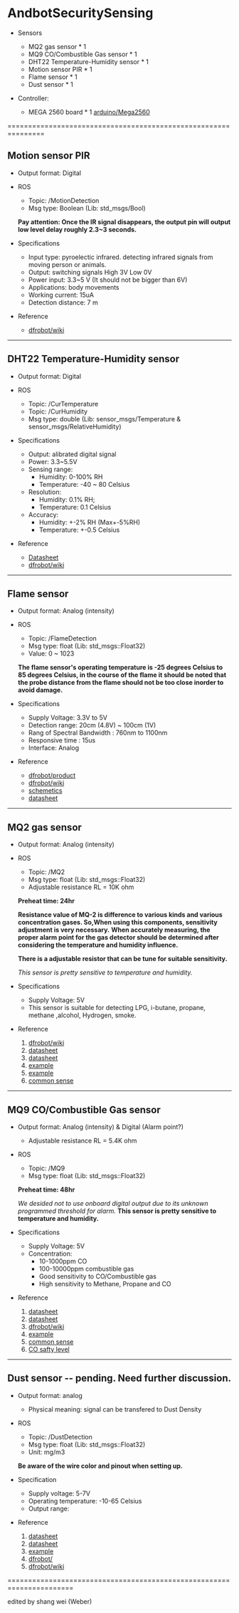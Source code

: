 # AndbotSecuritySensing
* Sensors
	* MQ2 gas sensor * 1
	* MQ9 CO/Combustible Gas sensor * 1
	* DHT22 Temperature-Humidity sensor * 1
	* Motion sensor PIR * 1
	* Flame sensor * 1
	* Dust sensor * 1 

* Controller:
	* MEGA 2560 board * 1
	[arduino/Mega2560](https://www.arduino.cc/en/Main/arduinoBoardMega2560)

===============================================================

## Motion sensor PIR
* Output format: Digital
* ROS 
	* Topic: /MotionDetection
	* Msg type: Boolean (Lib: std_msgs/Bool)
	
	**Pay attention: Once the IR signal disappears, the output pin will output low level delay roughly 2.3~3 seconds.**  

* Specifications
  * Input type: pyroelectic infrared.
    detecting infrared signals from moving person or animals.
  * Output: switching signals
    High 3V
    Low 0V
  * Power input: 3.3~5 V (It should not be bigger than 6V)
  * Applications: body movements
  * Working current: 15uA
  * Detection distance: 7 m
* Reference 
  * [dfrobot/wiki](http://www.dfrobot.com/wiki/index.php/PIR_Motion_Sensor_V1.0_SKU:SEN0171)

-------------------------------------------------------------------------------------------------

## DHT22 Temperature-Humidity sensor
* Output format: Digital
* ROS 
	* Topic: /CurTemperature
	* Topic: /CurHumidity
	* Msg type: double (Lib: sensor_msgs/Temperature & sensor_msgs/RelativeHumidity)
		
* Specifications
	* Output: alibrated digital signal
	* Power: 3.3~5.5V
	* Sensing range: 
		* Humidity: 0-100% RH
		* Temperature: -40 ~ 80 Celsius
	* Resolution: 
		* Humidity: 0.1% RH;
		* Temperature: 0.1 Celsius
	* Accuracy: 
		* Humidity: +-2% RH (Max+-5%RH)
		* Temperature: +-0.5 Celsius

* Reference
	* [Datasheet](https://cdn-shop.adafruit.com/datasheets/Digital+humidity+and+temperature+sensor+AM2302.pdf)
	* [dfrobot/wiki](http://www.dfrobot.com/wiki/index.php/DHT22_Temperature_and_humidity_module_SKU:SEN0137#More)

-------------------------------------------------------------------------------------------------

## Flame sensor
* Output format: Analog (intensity)
* ROS 
	* Topic: /FlameDetection
	* Msg type: float (Lib: std_msgs::Float32)
	* Value: 0 ~ 1023
	
	**The flame sensor's operating temperature is -25 degrees Celsius to 85 degrees Celsius, in the course of the flame it should be noted that the probe distance from the flame should not be too close inorder to avoid damage.**
	
* Specifications
	* Supply Voltage: 3.3V to 5V
	* Detection range: 20cm (4.8V) ~ 100cm (1V)
	* Rang of Spectral Bandwidth : 760nm to 1100nm
	* Responsive time : 15us
	* Interface: Analog

* Reference 
	* [dfrobot/product](http://www.dfrobot.com/index.php?route=product/product&product_id=195#.V0KYAHV97aV)
	* [dfrobot/wiki](http://www.dfrobot.com/wiki/index.php/Flame_sensor_SKU:_DFR0076)
	* [schemetics](http://www.dfrobot.com/image/data/DFR0076/V2.0/Flame%20Sensor%20SCH.pdf)
	* [datasheet](https://github.com/Arduinolibrary/Source/blob/master/YG1006ataSheet.pdf?raw=true)

--------------------------------------------------------------------------------------------------

## MQ2 gas sensor
* Output format: Analog (intensity)
* ROS 
	* Topic: /MQ2
	* Msg type: float (Lib: std_msgs::Float32)
	* Adjustable resistance RL = 10K ohm

	**Preheat time: 24hr**

	**Resistance value of MQ-2 is difference to various kinds and various concentration gases. So,When using this components, sensitivity adjustment is very necessary.**
	**When accurately measuring, the proper alarm point for the gas detector should be determined after considering the temperature and humidity influence.**
	
	**There is a adjustable resistor that can be tune for suitable sensitivity.**
	
	*This sensor is pretty sensitive to temperature and humidity.*
	
* Specifications
	* Supply Voltage: 5V
	* This sensor is suitable for detecting LPG, i-butane, propane, methane ,alcohol, Hydrogen, smoke.

* Reference
	1. [dfrobot/wiki](http://www.dfrobot.com/wiki/index.php?title=Analog_Gas_Sensor_SKU:SEN0127)
	2. [datasheet](https://www.seeedstudio.com/depot/datasheet/MQ-2.pdf)
	3. [datasheet](https://www.pololu.com/file/0J309/MQ2.pdf)
	4. [example](http://vanceance.blogspot.tw/2013/04/gas-sensor-with-arduino.html)
	5. [example](http://www.powenko.com/wordpress/?p=5688)
	6. [common sense](http://www.tfci.org.tw/Fc/fc1-6.asp)

--------------------------------------------------------------------------------------------------

## MQ9 CO/Combustible Gas sensor
* Output format: Analog (intensity) & Digital (Alarm point?)
	* Adjustable resistance RL = 5.4K ohm
* ROS 
	* Topic: /MQ9
	* Msg type: float (Lib: std_msgs::Float32) 
	
	**Preheat time: 48hr**

	*We desided not to use onboard digital output due to its unknown programmed threshold for alarm.*
**This sensor is pretty sensitive to temperature and humidity.**

* Specifications
	* Supply Voltage: 5V
	* Concentration:
		* 10-1000ppm CO
		* 100-10000ppm combustible gas
		* Good sensitivity to CO/Combustible gas
		* High sensitivity to Methane, Propane and CO

* Reference 
	1. [datasheet](https://solarbotics.com/download.php?file=2274)
	2. [datasheet](http://www.dfrobot.com/image/data/SEN0134/SEN0134_MQ-9.pdf)
	3. [dfrobot/wiki](http://www.dfrobot.com/wiki/index.php/Analog_Gas_Sensor(MQ9)_SKU:SEN0134)
	4. [example](http://www.powenko.com/wordpress/?p=5688)
	5. [common sense](http://www.tfci.org.tw/Fc/fc1-6.asp)
	6. [CO safty level](http://www.nfa.gov.tw/main/Unit.aspx?ID=&MenuID=500&ListID=316)

---------------------------------------------------------------------------------------------------

## Dust sensor -- pending. Need further discussion.
* Output format: analog 
	* Physical meaning: signal can be transfered to Dust Density
* ROS 
	* Topic: /DustDetection
	* Msg type: float (Lib: std_msgs::Float32)
	* Unit: mg/m3
	
	**Be aware of the wire color and pinout when setting up.**
* Specification
	* Supply voltage: 5-7V
	* Operating temperature: -10-65 Celsius 
	* Output range:

* Reference
	1. [datasheet](http://www.dfrobot.com/image/data/SEN0144/gp2y1010au_e.pdf)
	2. [datasheet](http://www.sharp-world.com/products/device/lineup/data/pdf/datasheet/gp2y1010au_appl_e.pdf)
	3. [example](http://lafudo.blogspot.tw/2013/12/arduino-gp2y1010au0fpm25.html)
	4. [dfrobot/](http://www.dfrobot.com/index.php?route=product/product&filter_name=DUST%20SENSOR&product_id=867#.V0K2eXV97aV)
	5. [dfrobot/wiki](http://www.dfrobot.com/wiki/index.php/Sharp_GP2Y1010AU)

======================================================================

edited by shang wei (Weber)



